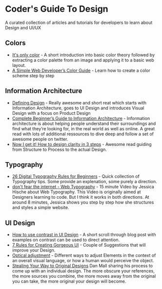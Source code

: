 

# Coder's Guide To Design
A curated collection of articles and tutorials for developers to learn about Design and UI/UX


## Colors

- [It's only color](https://robots.thoughtbot.com/Its-only-color) - A short introduction into basic color theory followed by extracting a color palette from an image and applying it to a basic web layout.
- [A Simple Web Developer’s Color Guide](https://www.smashingmagazine.com/2016/04/web-developer-guide-color/) - Learn how to create a color scheme step by step


## Information Architecture
- [Defining Design](https://medium.com/hh-design/defining-the-big-d-afc856b4b8d) - Really awesome and short reat which starts with Information Architecture, goes to UI Design and introduces Visual Design with a focus on Product Design
- [Complete Beginner’s Guide to Information Architecture](http://www.uxbooth.com/articles/complete-beginners-guide-to-information-architecture/) - Information architecture is about helping people understand their surroundings and find what they’re looking for, in the real world as well as online. A great read with lots of additional ressources to dive deep and follow a set of awesome people on twitter. 
- [Now I get it! How to design clarity in 3 steps](https://blog.prototypr.io/now-i-get-it-b97b022a380c) - Awesome read guiding from Structure to Process to the actual Design.


## Typography
- [26 Digital Typography Rules for Beginners](https://medium.com/product-design-ux-ui/26-digital-typography-rules-for-beginners-a04c6a5aaff3) - Quick collection of Typography tips. Some provide an explenation, some purely a direction.
- [don't fear the internet - Web Typography](http://www.dontfeartheinternet.com/07-web-typography/) - 15 minute Video by Jessica Hische about Web Typography. This Video is originally aimed at Designers learning to code. But I think it works in both directions. At around 8 minutes, Jessica shows you step by step how she structures and styles a simple website. 


## UI Design 
- [How to use contrast in UI Design](https://blog.prototypr.io/how-contrast-works-in-ui-design-21bf75a5a2bf) - A short scroll through blog post with examples on contrast can be used to direct attention. 
- [7 Rules for Creating Gorgeous UI](https://medium.com/@erikdkennedy/7-rules-for-creating-gorgeous-ui-part-1-559d4e805cda) - Couple of Suggestions that will improve your Design. 
- [Optical adjustment](https://medium.com/@lukejones/optical-adjustment-b55492a1165c) - Different ways to adjust Elements in the context of an overall visual language, or how a human would perceive the object. 
- [Stealing Your Way to Original Designs](http://danmall.me/articles/stealing-your-way-to-original-designs/) Dan Mall sharing his process to come up with an individual design. The more obscure your references, the more sources you combine, the more moves away from the original you can take, the more original your design will become.
